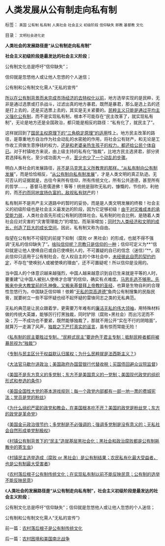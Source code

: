 # 人类发展从公有制走向私有制

标签： `美国` `公有制` `私有制` `人类社会` `社会主义` `初级阶段` `信仰缺失` `邪教` `基督教` `文化` 

目录： `文明社会进化史`

**人类社会的发展路径是“从公有制走向私有制”**

**社会主义初级阶段是最发达的社会主义阶段**；

公有制文化总是呼吁“信仰缺失”；

信仰就是忽悠他人或让他人忽悠的个人迷信；

公有制和公有制文化需人“无私的宣传”

[所以在公有制背景而未完成市场经济的去特权化以前](../../../2010/7/20/“市场经济去特权化”即“对公有制去期望化”.md)，地方选举实现的是民粹，无非是通过选票或打杀战斗，过滤出真的地方暴君。既然是暴君，那么是选上去的还是打上去的，还是买选票上去的，其实是无关紧要的。[民粹主义只能是通过平均主义强化公有制](../../../2010/3/21/警惕中国民主进度过高的期望.md)，而不是实现私有制，根本不可能存在“民主改革了，就实现私有制”，无论是地方还是全国政治，都只能是相反的路径：“私有化了，就民主了”。

这样就回到了[国民主权原理下的“三角稳定原理”的适用](../../../2011/4/5/二战后亚非拉“民主乱局”的三角原理.md)性上。地方民主改革的路径，是尊重地方自治作为社会动乱的水密舱的作用，将社会公有财产，和无论是工作收工资做生意挣钱的权力，[还是和老婆亲热生孩子的权力，都还给公民个体自已](../../../2011/1/22/计划生育荒谬绝伦.md)。对于村镇地方来说，由上级主持的私有化“独裁”，比地方民主选贤君，部分贤君选择私有化，至少成功面大一点，[至少也少了一个动乱的步骤](../../../2011/3/11/光荣革命的敌人和治乱循环.md)。

明白人类社会的发展路径，[并不是马克思主义所教育的那样，“从私有制向公有制发展](../../../2010/2/6/人类社会之初是集权局限于生存保证的最小单位.md)”，而是恰恰相反，“[从公有制向私有制发展](../../../2009/9/5/私有制是全人类老百姓奋斗五千年的革命成果.md)”，才是人类文明的真正轨迹。无可否认的证据就是，古往今来所有信仰，所有传统文化，所有公共道德，甚至所有的哲学……，基督马恩儒道佛！等等！统统是鼓吹无私的，慷慨的，节俭的，利他的，而[不约而同地宣扬仇富的，敌视私有财产](../../../2010/4/26/茅于轼先生学术体系有明显漏洞.md)的！

私有制并不是共产主义道路中的暂时的妥协，而是是人类文明发展的终极！社会主义的初级阶级也是社会主义最发达的阶段，因为它足够初级！[由于对灾难成本的承受能力弱](../../../2011/4/12/灾难经济学和灾难的政治价值.md)，人类社会首先形成公有制的团体社会。私有制的社会比例，是随着人类社会应对灾害的“灾害管理能力”的增加，而渐渐增加；[同时为人类经济和文明的成长，创造了巨大的成长空间](../../../2009/9/8/人权和自由对你确实有价值吗？.md)。因此，私有制又称为自由。

指望在公有制不可侵犯的前提下抑制（腐败 or 黑社会）的形成，也就不得不强调“无私的信仰缺失了”。[啥叫信仰呢？宗教只是信仰的一种](../../../2008/12/23/印度信仰，沉重的精神负担.md)；信仰可定义为**“信仰就是让他人使唤自已或自已使唤别人的，不可置疑的自已的信念（迷信）”**。因此信仰只适用于公有制社会，在人权自主的个体社会中，[未经彼此自愿的契约约定](../../../2011/1/24/人权是非标准与西方的犯罪“自由”.md)，不存在“使唤别人或被使唤的理由”，还不可置疑呢！所以信仰是没用的。

当中国人的个体意识越来越强烈，中国人越来越意识到自已生来就是平等的人时，要重建“让中国人被别人使唤才合理”的信仰，确实有点难度。[马恩毛选不够用，先搬来中央大教堂前的孔神像，又搬来基督拜上帝教的圣经](../../../2010/11/3/“政治改革”必须首先在法学中精确定义.md)，也算是生物自利的合理性忽悠行为。中国缺乏信仰嘛！依赖“[无私的崇高道德”](../../../2010/10/16/为什么要依法治国？为什么意识形态需要权威？.md)鱼肉公有制搜集的民脂民膏，就要树立一些不容怀疑也经不起怀疑的雷锋同志之类的无私典范。

无私的典范是让民众跟着学，更需要万年难有的[廉洁无私的伟大领袖](http://blog.sina.com.cn/s/blog_5563a64d0100gfpk.html)，用特殊材料做的传统大英雄，能够厉行打黑独裁，同时铲除（腐败+黑社会）而出污泥而不染；万一不成功也不要紧，既然能够独裁了，那就不用公开“实在不行的阴暗面”，就算万一走漏了风声，[独裁之下严打真实的谣言](../../../2011/1/24/什么是法治？中世纪道德法庭公信力何来？.md)，虽有惊而常能无险！

《[私有制的民主要胜过专制，“民粹式民主”要逊色于君主专制；抵制民粹者都将被暴民视为“独裁”](../../../2011/5/13/美英法是用错误的方式推行错误的民主（民粹）.md)》

《[专制与民主区分于权益默认归属权；为什么民粹就是法西斯主义？](../../../2011/5/13/民主取决于默认权益归属权.md)》

《[大法官马歇尔讲政治；美国政府办国营银行代替收税；买国债回避众议院监督](../../../2011/5/14/美国大法官讲政治；美国政府偷税漏税；.md)》

《[美国不是东方意义的多党制；东方不是美国意义的一党制；美国现代政党的组织形式和参选的条件](../../../2011/5/14/美国不是多党制，美国政党组织形式.md)》

《[美国全国性大党的基本游戏规则；每一个政党内部都有一部一地一票的费城宪法；党员是党的粉丝](../../../2011/5/14/美国全国党的地方主义原则.md)》

《[为什么组织严密的政党和教会，在美国根本吃不开？美国的政党是粉丝党；东方的政党是革命党](../../../2011/5/15/组织严密的政党和教会在美国吃不开.md)》

《[美国金元政治很节约；多党制是不必强调的；强调多党制是没有意义的；无私社会自然形成单党制极权](../../../2011/5/15/美国金元政治和挥金如土的政治.md)》

《[村镇公有制背景下的“民主”造就基层黑社会化；黑社会和政治腐败都是公有制耗散中的寄生虫](../../../2011/5/16/村镇民主改革的成功与黑社会.md)》

《[村镇民主选举造成（腐败 or
黑社会）是公有制结果；农民私有化最大受益者，也是公有制最大受害者](../../../2011/5/16/公有制“防民之富甚于防川”.md)》

《[农村落后根子公有制传统文化；在实现私有制以前不能反映民意；公有制的选举不能反映民意](../../../2011/5/17/农村落后根子是公有制传统文化.md)》

《**人类社会的发展路径是“从公有制走向私有制”，社会主义初级阶段是最发达的社会主义阶段**；

公有制文化总是呼吁“信仰缺失”；信仰就是忽悠他人或让他人忽悠的个人迷信；

公有制和公有制文化需人“无私的宣传”》



前一篇：[农村落后根子是公有制传统文化](../../../2011/5/17/农村落后根子是公有制传统文化.md)

后一篇：[农村困境和美国南北战争](../../../2011/5/17/农村困境和美国南北战争.md)
